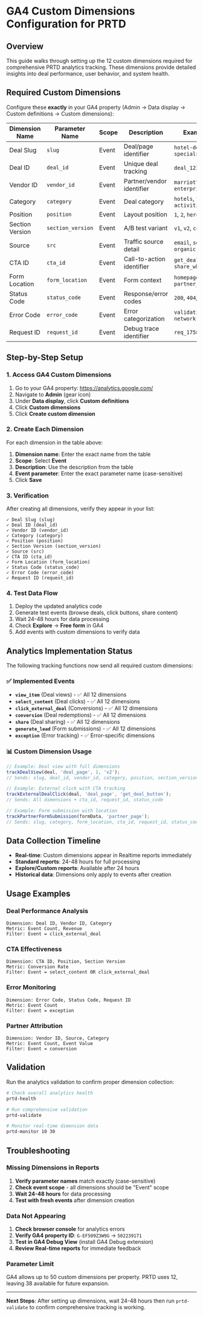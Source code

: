 # GA4 Custom Dimensions Configuration for PRTD

## Overview

This guide walks through setting up the 12 custom dimensions required for comprehensive PRTD analytics tracking. These dimensions provide detailed insights into deal performance, user behavior, and system health.

## Required Custom Dimensions

Configure these **exactly** in your GA4 property (Admin → Data display → Custom definitions → Custom dimensions):

| Dimension Name | Parameter Name | Scope | Description | Example Values |
|---------------|----------------|-------|-------------|----------------|
| Deal Slug | `slug` | Event | Deal/page identifier | `hotel-deals`, `flight-specials` |
| Deal ID | `deal_id` | Event | Unique deal tracking | `deal_123`, `promo_abc` |
| Vendor ID | `vendor_id` | Event | Partner/vendor identifier | `marriott`, `delta`, `enterprise` |
| Category | `category` | Event | Deal category | `hotels`, `flights`, `cars`, `activities` |
| Position | `position` | Event | Layout position | `1`, `2`, `hero`, `sidebar` |
| Section Version | `section_version` | Event | A/B test variant | `v1`, `v2`, `control` |
| Source | `src` | Event | Traffic source detail | `email`, `social`, `paid`, `organic` |
| CTA ID | `cta_id` | Event | Call-to-action identifier | `get_deal_button`, `share_whatsapp` |
| Form Location | `form_location` | Event | Form context | `homepage`, `deal_page`, `partner_page` |
| Status Code | `status_code` | Event | Response/error codes | `200`, `404`, `500` |
| Error Code | `error_code` | Event | Error categorization | `validation`, `payment`, `network` |
| Request ID | `request_id` | Event | Debug trace identifier | `req_1758396862_abc123` |

## Step-by-Step Setup

### 1. Access GA4 Custom Dimensions

1. Go to your GA4 property: https://analytics.google.com/
2. Navigate to **Admin** (gear icon)
3. Under **Data display**, click **Custom definitions**
4. Click **Custom dimensions**
5. Click **Create custom dimension**

### 2. Create Each Dimension

For each dimension in the table above:

1. **Dimension name**: Enter the exact name from the table
2. **Scope**: Select **Event**
3. **Description**: Use the description from the table
4. **Event parameter**: Enter the exact parameter name (case-sensitive)
5. Click **Save**

### 3. Verification

After creating all dimensions, verify they appear in your list:

```
✓ Deal Slug (slug)
✓ Deal ID (deal_id)  
✓ Vendor ID (vendor_id)
✓ Category (category)
✓ Position (position)
✓ Section Version (section_version)
✓ Source (src)
✓ CTA ID (cta_id)
✓ Form Location (form_location)
✓ Status Code (status_code)
✓ Error Code (error_code)
✓ Request ID (request_id)
```

### 4. Test Data Flow

1. Deploy the updated analytics code
2. Generate test events (browse deals, click buttons, share content)
3. Wait 24-48 hours for data processing
4. Check **Explore** → **Free form** in GA4
5. Add events with custom dimensions to verify data

## Analytics Implementation Status

The following tracking functions now send all required custom dimensions:

### ✅ **Implemented Events**

- **`view_item`** (Deal views) - ✅ All 12 dimensions
- **`select_content`** (Deal clicks) - ✅ All 12 dimensions  
- **`click_external_deal`** (Conversions) - ✅ All 12 dimensions
- **`conversion`** (Deal redemptions) - ✅ All 12 dimensions
- **`share`** (Deal sharing) - ✅ All 12 dimensions
- **`generate_lead`** (Form submissions) - ✅ All 12 dimensions
- **`exception`** (Error tracking) - ✅ Error-specific dimensions

### 📊 **Custom Dimension Usage**

```javascript
// Example: Deal view with full dimensions
trackDealView(deal, 'deal_page', 1, 'v2');
// Sends: slug, deal_id, vendor_id, category, position, section_version

// Example: External click with CTA tracking
trackExternalDealClick(deal, 'deal_page', 'get_deal_button');
// Sends: All dimensions + cta_id, request_id, status_code

// Example: Form submission with location
trackPartnerFormSubmission(formData, 'partner_page');
// Sends: slug, category, form_location, cta_id, request_id, status_code
```

## Data Collection Timeline

- **Real-time**: Custom dimensions appear in Realtime reports immediately
- **Standard reports**: 24-48 hours for full processing
- **Explore/Custom reports**: Available after 24 hours
- **Historical data**: Dimensions only apply to events after creation

## Usage Examples

### Deal Performance Analysis
```
Dimension: Deal ID, Vendor ID, Category
Metric: Event Count, Revenue
Filter: Event = click_external_deal
```

### CTA Effectiveness
```
Dimension: CTA ID, Position, Section Version
Metric: Conversion Rate
Filter: Event = select_content OR click_external_deal
```

### Error Monitoring
```
Dimension: Error Code, Status Code, Request ID
Metric: Event Count
Filter: Event = exception
```

### Partner Attribution
```
Dimension: Vendor ID, Source, Category
Metric: Event Count, Event Value
Filter: Event = conversion
```

## Validation

Run the analytics validation to confirm proper dimension collection:

```bash
# Check overall analytics health
prtd-health

# Run comprehensive validation
prtd-validate

# Monitor real-time dimension data
prtd-monitor 10 30
```

## Troubleshooting

### Missing Dimensions in Reports

1. **Verify parameter names** match exactly (case-sensitive)
2. **Check event scope** - all dimensions should be "Event" scope
3. **Wait 24-48 hours** for data processing
4. **Test with fresh events** after dimension creation

### Data Not Appearing

1. **Check browser console** for analytics errors
2. **Verify GA4 property ID**: `G-EF509Z3W9G` → `502239171`
3. **Test in GA4 Debug View** (install GA4 Debug extension)
4. **Review Real-time reports** for immediate feedback

### Parameter Limit

GA4 allows up to 50 custom dimensions per property. PRTD uses 12, leaving 38 available for future expansion.

---

**Next Steps**: After setting up dimensions, wait 24-48 hours then run `prtd-validate` to confirm comprehensive tracking is working.